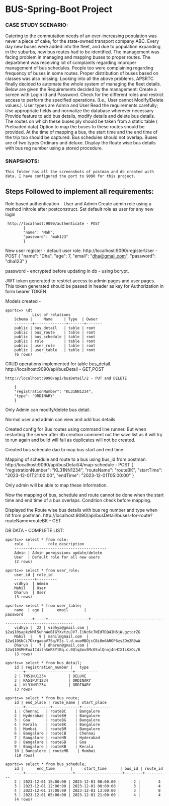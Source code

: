 # BUS-Spring-Boot Project

### CASE STUDY SCENARIO:
Catering to the commutation needs of an ever-increasing population was never a piece of cake, for the state-owned transport company ABC. Every day new buses were added into the fleet, and due to population expanding in the suburbs, new bus routes had to be identified. The management was facing problem in managing and mapping buses to proper routes. The department was receiving lot of complaints regarding improper management of bus schedules. People too were complaining regarding frequency of buses in some routes. Proper distribution of buses based on classes was also missing. Looking into all the above problems, APSRTC finally decided to automate the whole system of managing the fleet details. Below are given the Requirements decided by the management:
Create a screen with Login Id and Password. Check for the different roles and restrict access to perform the specified operations. (I.e., User cannot Modify/Delete values.). User types are Admin and User
Read the requirements carefully; Use appropriate fields and normalize the database wherever necessary
Provide feature to add  bus details, modify details and delete bus details.
The routes on which these buses ply should be taken from a static table ( Preloaded data)
Option to map the buses to these routes should be provided. At the time of mapping a bus, the start time and the end time of the trip too should be captured.
Bus schedules should not overlap.
Buses are of two types Ordinary and deluxe.
Display the Route wise bus details with bus reg number using a stored procedure.

### SNAPSHOTS:
    This folder has all the screenshots of postman and db created with data. I have configured the port to 9090 for this project.

## Steps Followed to implement all requirements:

Role based authentication - User and Admin
    Create admin role using a method initrole after postconstruct. Set default role as user for any new login

     http://localhost:9090/authenticate - POST
            {
            "name": "Mah",
            "password": "mah123"
            }
New user register - default user role.
    http://localhost:9090/registerUser - POST
        {
        "name": "Dha",
        "age": 7,
        "email": "dha@gmail.com",
        "password": "dha123"
         }

password - encrypted before updating in db - using bcrypt.

JWT token generated to restrict access to admin pages and user pages.
    This token generated should be passed in header as key for Authorization in form bearer TOKEN

Models  created -

    apsrtc=> \dt
                List of relations
        Schema |     Name     | Type  | Owner 
        --------+--------------+-------+-------
        public | bus_detail   | table | root
        public | bus_route    | table | root
        public | bus_schedule | table | root
        public | role         | table | root
        public | user_role    | table | root
        public | user_table   | table | root
        (6 rows)

CRUD operations implemented for table bus_detail.
    http://localhost:9090/api/busDetail - GET,POST

    http://localhost:9090/api/busDetail/2 - PUT and DELETE

        {
        "registrationNumber": "KL31NN1234",
        "type": "ORDINARY"
        }

Only Admin can modify/delete bus detail.

Normal user and admin can view and add bus details.

Created config for Bus routes using command line runner. 
    But when restarting the server after db creation comment out the save list as it will try to run again and build will fail as duplicates will not be created.

Created bus schedule dao to map bus start and end time.

Mapping of schedule and route to a bus using bus_id from postman.
    http://localhost:9090/api/busDetail/4/map-schedule - POST
        {
        "registrationNumber": "KL31NN1234",
        "routeName": "routeBK",
        "startTime": "2023-12-01T21:00:00",
        "endTime": "2023-12-01T05:00:00"
        }

Only admin will be able to map these information.

Now the mapping of bus, schedule and route cannot be done when the start time and end time of a bus overlaps. Condition check before mapping.

Displayed the Route wise bus details with bus reg number and type when hit from postman.
    http://localhost:9090/api/busDetail/buses-for-route?routeName=routeBK - GET

DB DATA - COMPLETE LIST:

    apsrtc=> select * from role;
        role  |        role_description         
        -------+---------------------------------
        Admin | Admin permissions update/delete
        User  | Default role for all new users
        (2 rows)

    apsrtc=> select * from user_role;
        user_id | role_id 
        ---------+---------
        vidhya  | Admin
        Mahil   | User
        Dharun  | User
        (3 rows)

    apsrtc=> select * from user_table;
        name  | age |      email       |                           password                           
        --------+-----+------------------+--------------------------------------------------------------
        vidhya |  22 | vidhya@gmail.com | $2a$10$apkzkMl5uhhWeBIGYXvtzuJV7.IiNc6c7NEdTDQ4IH6jW.gztorZG
        Mahil  |   9 | mahil@gmail.com  | $2a$10$bCi7OkrgaeaV75q/F2s.l.d.xuoMBOjcCBi0m6AROP6zsZOm2R9wW
        Dharun |   7 | dharun@gmail.com | $2a$10$MHFuaIC4ilnSnREYtBq.c.0Qlq4ou5Mc05ulQnoj4nHIXILKzOL/6
        (3 rows)

    apsrtc=> select * from bus_detail;
        id | registration_number |   type   
        ----+---------------------+----------
        2 | TN51NU1234          | DELUXE
        3 | KA51PUT1234         | ORDINARY
        4 | KL31NN1234          | ORDINARY
        (3 rows)

    apsrtc=> select * from bus_route;
        id | end_place | route_name | start_place 
        ----+-----------+------------+-------------
        1 | Chennai   | routeBC    | Bangalore
        2 | Hyderabad | routeBH    | Bangalore
        3 | Goa       | routeBG    | Bangalore
        4 | Kerala    | routeBK    | Bangalore
        5 | Mumbai    | routeBM    | Bangalore
        6 | Bangalore | routeCB    | Chennai
        7 | Bangalore | routeHB    | Hyderabad
        8 | Bangalore | routeGB    | Goa
        9 | Bangalore | routeKB    | Kerala
        10 | Bangalore | routeMB    | Mumbai
        (10 rows)

    apsrtc=> select * from bus_schedule;
        id |      end_time       |     start_time      | bus_id | route_id 
        ----+---------------------+---------------------+--------+----------
        2 | 2023-12-01 15:00:00 | 2023-12-01 08:00:00 |      2 |        4
        3 | 2023-12-01 12:00:00 | 2023-12-01 08:00:00 |      3 |        4
        4 | 2023-12-01 17:00:00 | 2023-12-01 13:00:00 |      3 |        8
        5 | 2023-12-01 05:00:00 | 2023-12-01 21:00:00 |      4 |        4
        (4 rows)


